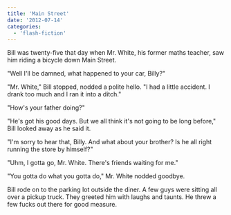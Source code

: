 ```yaml
---
title: 'Main Street'
date: '2012-07-14'
categories:
  - 'flash-fiction'
---
```


Bill was twenty-five that day when Mr. White, his former maths teacher, saw him
riding a bicycle down Main Street.

<!-- truncate -->

"Well I'll be damned, what happened to your car, Billy?"

"Mr. White," Bill stopped, nodded a polite hello. "I had a little accident. I
drank too much and I ran it into a ditch."

"How's your father doing?"

"He's got his good days. But we all think it's not going to be long before,"
Bill looked away as he said it.

"I'm sorry to hear that, Billy. And what about your brother? Is he all right
running the store by himself?"

"Uhm, I gotta go, Mr. White. There's friends waiting for me."

"You gotta do what you gotta do," Mr. White nodded goodbye.

Bill rode on to the parking lot outside the diner. A few guys were sitting all
over a pickup truck. They greeted him with laughs and taunts. He threw a few
fucks out there for good measure.

